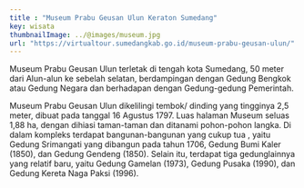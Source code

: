 ```yaml
---
title : "Museum Prabu Geusan Ulun Keraton Sumedang"
key: wisata
thumbnailImage: ../@images/museum.jpg
url: "https://virtualtour.sumedangkab.go.id/museum-prabu-geusan-ulun/"
---
```

Museum Prabu Geusan Ulun terletak di tengah kota Sumedang, 50 meter dari Alun-alun ke sebelah selatan, berdampingan dengan Gedung Bengkok atau Gedung Negara dan berhadapan dengan Gedung-gedung Pemerintah.

Museum Prabu Geusan Ulun dikelilingi tembok/ dinding yang tingginya 2,5 meter, dibuat pada tanggal 16 Agustus 1797. Luas halaman Museum seluas 1,88 ha, dengan dihiasi taman-taman dan ditanami pohon-pohon langka. Di dalam kompleks terdapat bangunan-bangunan yang cukup tua , yaitu Gedung Srimangati yang dibangun pada tahun 1706, Gedung Bumi Kaler (1850), dan Gedung Gendeng (1850). Selain itu, terdapat tiga gedunglainnya yang relatif baru, yaitu Gedung Gamelan (1973), Gedung Pusaka (1990), dan Gedung Kereta Naga Paksi (1996).
